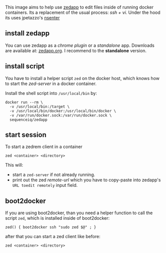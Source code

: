 This image aims to help use [zedapp](http://zedapp.org/) to edit files inside
of running docker containers. Its a replacement of the usual process:
*ssh + vi*. Under the hood its uses jpetazzo's [nsenter](https://github.com/jpetazzo/nsenter)

## install zedapp

You can use zedapp as a *chrome plugin* or a *standalone* app. Downloads are
available at: [zedapp.org](http://zedapp.org/download/). I recommend to
the **standalone** version.

## install script

You have to install a helper script `zed` on the docker host, which knows how to
start the *zed-server* in a docker container.

Install the shell script into `/usr/local/bin` by:
```
docker run --rm \
  -v /usr/local/bin:/target \
  -v /usr/local/bin/docker:/usr/local/bin/docker \
  -v /var/run/docker.sock:/var/run/docker.sock \
  sequenceiq/zedapp
```

## start session

To start a zedrem client in a container
```
zed <container> <directory>
```

This will:
- start a `zed-server` if not already running.
- print out the zed *remote-url* which you have to copy-paste into zedapp's
 `URL toedit remotely` input field.

## boot2docker

If you are using boot2docker, than you need a helper function to call the
script `zed`, which is installed inside of boot2docker:
```
zed() { boot2docker ssh "sudo zed $@" ; }
```

after that you can start a zed client like before:
```
zed <container> <directory>
```
